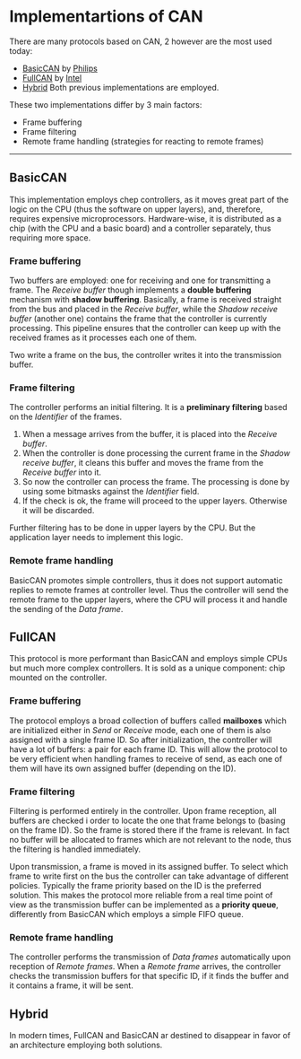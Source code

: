 # Implementartions of CAN

There are many protocols based on CAN, 2 however are the most used today:

- [BasicCAN](implementations.md#basiccan) by [Philips](https://en.wikipedia.org/wiki/Philips)
- [FullCAN](implementations.md#fullcan) by [Intel](https://en.wikipedia.org/wiki/Intel)
- [Hybrid](implementations.md#hybrid) Both previous implementations are employed.

These two implementations differ by 3 main factors:

- Frame buffering
- Frame filtering
- Remote frame handling (strategies for reacting to remote frames)

---

## BasicCAN
This implementation employs chep controllers, as it moves great part of the logic on the CPU (thus the software on upper layers), and, therefore, requires expensive microprocessors. Hardware-wise, it is distributed as a chip (with the CPU and a basic board) and a controller separately, thus requiring more space.

### Frame buffering
Two buffers are employed: one for receiving and one for transmitting a frame. The _Receive buffer_ though implements a **double buffering** mechanism with **shadow buffering**. Basically, a frame is received straight from the bus and placed in the _Receive buffer_, while the _Shadow receive buffer_ (another one) contains the frame that the controller is currently processing. This pipeline ensures that the controller can keep up with the received frames as it processes each one of them.

Two write a frame on the bus, the controller writes it into the transmission buffer.

### Frame filtering
The controller performs an initial filtering. It is a **preliminary filtering** based on the _Identifier_ of the frames.

1. When a message arrives from the buffer, it is placed into the _Receive buffer_.
2. When the controller is done processing the current frame in the _Shadow receive buffer_, it cleans this buffer and moves the frame from the _Receive buffer_ into it.
3. So now the controller can process the frame. The processing is done by using some bitmasks against the _Identifier_ field.
4. If the check is ok, the frame will proceed to the upper layers. Otherwise it will be discarded.

Further filtering has to be done in upper layers by the CPU. But the application layer needs to implement this logic.

### Remote frame handling
BasicCAN promotes simple controllers, thus it does not support automatic replies to remote frames at controller level. Thus the controller will send the remote frame to the upper layers, where the CPU will process it and handle the sending of the _Data frame_.

## FullCAN
This protocol is more performant than BasicCAN and employs simple CPUs but much more complex controllers. It is sold as a unique component: chip mounted on the controller.

### Frame buffering
The protocol employs a broad collection of buffers called **mailboxes** which are initialized either in _Send_ or _Receive_ mode, each one of them is also assigned with a single frame ID. So after initialization, the controller will have a lot of buffers: a pair for each frame ID. This will allow the protocol to be very efficient when handling frames to receive of send, as each one of them will have its own assigned buffer (depending on the ID).

### Frame filtering
Filtering is performed entirely in the controller. Upon frame reception, all buffers are checked i order to locate the one that frame belongs to (basing on the frame ID). So the frame is stored there if the frame is relevant. In fact no buffer will be allocated to frames which are not relevant to the node, thus the filtering is handled immediately.

Upon transmission, a frame is moved in its assigned buffer. To select which frame to write first on the bus the controller can take advantage of different policies. Typically the frame priority based on the ID is the preferred solution. This makes the protocol more reliable from a real time point of view as the transmission buffer can be implemented as a **priority queue**, differently from BasicCAN which employs a simple FIFO queue.

### Remote frame handling
The controller performs the transmission of _Data frames_ automatically upon reception of _Remote frames_. When a _Remote frame_ arrives, the controller checks the transmission buffers for that specific ID, if it finds the buffer and it contains a frame, it will be sent.

## Hybrid
In modern times, FullCAN and BasicCAN ar destined to disappear in favor of an architecture employing both solutions.
